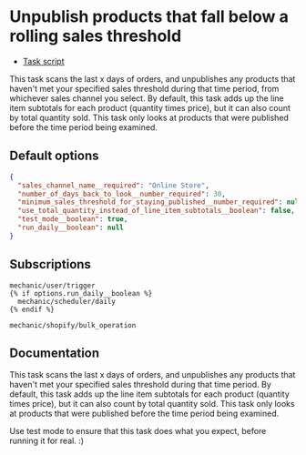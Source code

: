 # Unpublish products that fall below a rolling sales threshold

* [Task script](./script.liquid)

This task scans the last x days of orders, and unpublishes any products that haven't met your specified sales threshold during that time period, from whichever sales channel you select. By default, this task adds up the line item subtotals for each product (quantity times price), but it can also count by total quantity sold. This task only looks at products that were published before the time period being examined.

## Default options

```json
{
  "sales_channel_name__required": "Online Store",
  "number_of_days_back_to_look__number_required": 30,
  "minimum_sales_threshold_for_staying_published__number_required": null,
  "use_total_quantity_instead_of_line_item_subtotals__boolean": false,
  "test_mode__boolean": true,
  "run_daily__boolean": null
}
```

## Subscriptions

```liquid
mechanic/user/trigger
{% if options.run_daily__boolean %}
  mechanic/scheduler/daily
{% endif %}

mechanic/shopify/bulk_operation
```

## Documentation

This task scans the last x days of orders, and unpublishes any products that haven't met your specified sales threshold during that time period. By default, this task adds up the line item subtotals for each product (quantity times price), but it can also count by total quantity sold. This task only looks at products that were published before the time period being examined.

Use test mode to ensure that this task does what you expect, before running it for real. :)